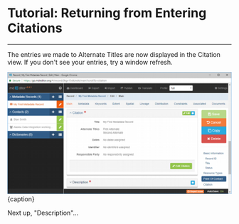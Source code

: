 # Tutorial: Returning from Entering Citations 
---

The entries we made to <span class="md-element">Alternate Titles</span> are now displayed in the <span class="md-panel">Citation</span> view. If you don't see your entries, try a window refresh.  

![Edit Window - Main - Main Resource Citation](/assets/tutorial/edit-window-main-citation-3.png){caption}

Next up, "Description"...
